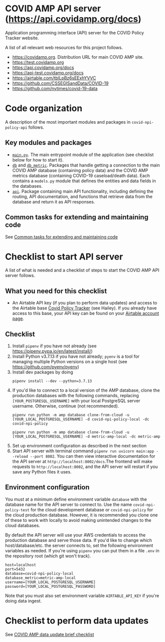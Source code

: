 # COVID AMP API server (https://api.covidamp.org/docs)
Application programming interface (API) server for the COVID Policy Tracker website.

A list of all relevant web resources for this project follows.
- https://covidamp.org. Distribution URL for main COVID AMP site.
- https://test.covidamp.org
- https://api.covidamp.org/docs
- https://api-test.covidamp.org/docs
- https://airtable.com/tblLpBz6sEExhYVVC
- https://github.com/CSSEGISandData/COVID-19
- https://github.com/nytimes/covid-19-data


# Code organization
A description of the most important modules and packages in `covid-npi-policy-api` follows.
## Key modules and packages
- [`main.py`](./main.py). The main entrypoint module of the application (see checklist below for how to start it).
- [`db`](./db) and [`db_metric`](./db_metric). Packages that handle getting a connection to the main COVID AMP database (containing policy data) and the COVID AMP metrics database (containing COVID-19 caseload/death data). Each contains a `models.py` module that defines the entities and data fields in the databases.
- [`api`](./api). Package containing main API functionality, including defining the routing, API documentation, and functions that retrieve data from the database and return it as API responses.

## Common tasks for extending and maintaining code
See [Common tasks for extending and maintaining code](<./Common tasks for extending and maintaining code.md>)

# Checklist to start API server
A list of what is needed and a checklist of steps to start the COVID AMP API server follows.
## What you need for this checklist
* An Airtable API key (if you plan to perform data updates) and access to the Airtable base [Covid Policy Tracker](https://airtable.com/tblLpBz6sEExhYVVC) (see Hailey). If you already have access to this base, your API key can be found on your [Airtable account page](https://airtable.com/account).
## Checklist
1. Install `pipenv` if you have not already (see https://pipenv.pypa.io/en/latest/install/)
1. Install Python v3.7.13 if you have not already; `pyenv` is a tool for managing multiple Python versions on a single host (see https://github.com/pyenv/pyenv)
1. Install dev packages by doing
    ```
    pipenv install --dev --python=3.7.13
    ```
1. If you'd like to connect to a local version of the AMP database, clone the production databases with the following commands, replacing `[YOUR_POSTGRESQL_USERNAME]` with your local PostgreSQL server username. Otherwise, continue (not recommended).
    ```
    pipenv run python -m amp database clone-from-cloud -u [YOUR_LOCAL_POSTGRESQL_USERNAME] -d covid-npi-policy-local -dc covid-npi-policy
    ```
    ```
    pipenv run python -m amp database clone-from-cloud -u [YOUR_LOCAL_POSTGRESQL_USERNAME] -d metric-amp-local -dc metric-amp
    ```
1. Set up environment configuration as described in the next section
1. Start API server with terminal command `pipenv run uvicorn main:app --reload --port 8002`. You can then view interactive documentation for the API server at `http://localhost:8002/docs`.The frontend will make requests to `http://localhost:8002`, and the API server will restart if you save any Python files it uses.

## Environment configuration
You must at a minimum define environment variable `database` with the database name for the API server to connect to. Use the name `covid-npi-policy-test` for the cloud development database or `covid-npi-policy` for the cloud production database. However, it is recommended you clone one of these to work with locally to avoid making unintended changes to the cloud databases.

By default the API server will use your AWS credentials to access the production database and serve those data. If you'd like to change which host/database/etc. the server connects to, set the following environment variables as needed. If you're using `pipenv` you can put them in a file `.env` in the repository root (which git won't track).

    host=localhost
    port=5432
    database=covid-npi-policy-local
    database_metric=metric-amp-local
    username=[YOUR_LOCAL_POSTGRESQL_USERNAME]
    password=[YOUR_LOCAL_POSTGRESQL_PASSWORD]
    
Note that you must also set environment variable `AIRTABLE_API_KEY` if you're doing data ingest.
# Checklist to perform data updates
See [COVID AMP data update brief checklist](<./COVID AMP data update brief checklist.md>)